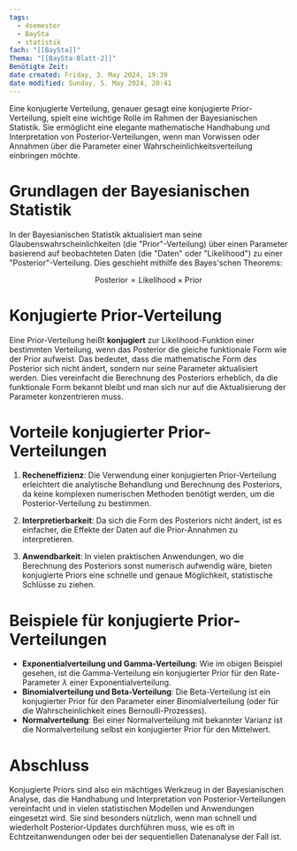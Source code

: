 ```yaml
---
tags:
  - 4semester
  - BaySta
  - statistik
fach: "[[BaySta]]"
Thema: "[[BaySta-Blatt-2]]"
Benötigte Zeit: 
date created: Friday, 3. May 2024, 19:39
date modified: Sunday, 5. May 2024, 20:41
---
```


Eine konjugierte Verteilung, genauer gesagt eine konjugierte Prior-Verteilung, spielt eine wichtige Rolle im Rahmen der Bayesianischen Statistik. Sie ermöglicht eine elegante mathematische Handhabung und Interpretation von Posterior-Verteilungen, wenn man Vorwissen oder Annahmen über die Parameter einer Wahrscheinlichkeitsverteilung einbringen möchte.

# Grundlagen der Bayesianischen Statistik

In der Bayesianischen Statistik aktualisiert man seine Glaubenswahrscheinlichkeiten (die "Prior"-Verteilung) über einen Parameter basierend auf beobachteten Daten (die "Daten" oder "Likelihood") zu einer "Posterior"-Verteilung. Dies geschieht mithilfe des Bayes'schen Theorems:

$$
\text{Posterior} \propto \text{Likelihood} \times \text{Prior}
$$

# Konjugierte Prior-Verteilung

Eine Prior-Verteilung heißt **konjugiert** zur Likelihood-Funktion einer bestimmten Verteilung, wenn das Posterior die gleiche funktionale Form wie der Prior aufweist. Das bedeutet, dass die mathematische Form des Posterior sich nicht ändert, sondern nur seine Parameter aktualisiert werden. Dies vereinfacht die Berechnung des Posteriors erheblich, da die funktionale Form bekannt bleibt und man sich nur auf die Aktualisierung der Parameter konzentrieren muss.

# Vorteile konjugierter Prior-Verteilungen

1. **Recheneffizienz**: Die Verwendung einer konjugierten Prior-Verteilung erleichtert die analytische Behandlung und Berechnung des Posteriors, da keine komplexen numerischen Methoden benötigt werden, um die Posterior-Verteilung zu bestimmen.
   
2. **Interpretierbarkeit**: Da sich die Form des Posteriors nicht ändert, ist es einfacher, die Effekte der Daten auf die Prior-Annahmen zu interpretieren.

3. **Anwendbarkeit**: In vielen praktischen Anwendungen, wo die Berechnung des Posteriors sonst numerisch aufwendig wäre, bieten konjugierte Priors eine schnelle und genaue Möglichkeit, statistische Schlüsse zu ziehen.

# Beispiele für konjugierte Prior-Verteilungen

- **Exponentialverteilung und Gamma-Verteilung**: Wie im obigen Beispiel gesehen, ist die Gamma-Verteilung ein konjugierter Prior für den Rate-Parameter $\lambda$ einer Exponentialverteilung.
- **Binomialverteilung und Beta-Verteilung**: Die Beta-Verteilung ist ein konjugierter Prior für den Parameter einer Binomialverteilung (oder für die Wahrscheinlichkeit eines Bernoulli-Prozesses).
- **Normalverteilung**: Bei einer Normalverteilung mit bekannter Varianz ist die Normalverteilung selbst ein konjugierter Prior für den Mittelwert.

# Abschluss

Konjugierte Priors sind also ein mächtiges Werkzeug in der Bayesianischen Analyse, das die Handhabung und Interpretation von Posterior-Verteilungen vereinfacht und in vielen statistischen Modellen und Anwendungen eingesetzt wird. Sie sind besonders nützlich, wenn man schnell und wiederholt Posterior-Updates durchführen muss, wie es oft in Echtzeitanwendungen oder bei der sequentiellen Datenanalyse der Fall ist.